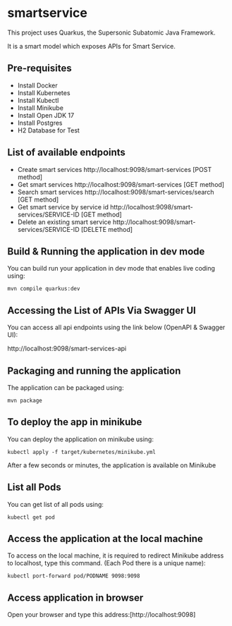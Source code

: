 # smartservice

This project uses Quarkus, the Supersonic Subatomic Java Framework.

It is a smart model which exposes APIs for Smart Service.

## Pre-requisites

- Install Docker
- Install Kubernetes
- Install Kubectl
- Install Minikube
- Install Open JDK 17
- Install Postgres
- H2 Database for Test

## List of available endpoints

- Create smart services http://localhost:9098/smart-services [POST method]
- Get smart services http://localhost:9098/smart-services [GET method]
- Search smart services http://localhost:9098/smart-services/search [GET method]
- Get smart service by service id http://localhost:9098/smart-services/SERVICE-ID [GET method]
- Delete an existing smart service http://localhost:9098/smart-services/SERVICE-ID [DELETE method]


## Build & Running the application in dev mode

You can build run your application in dev mode that enables live coding using:
```shell script
mvn compile quarkus:dev
```
## Accessing the List of APIs Via Swagger UI

You can access all api endpoints using the link below (OpenAPI & Swagger UI): 

http://localhost:9098/smart-services-api


## Packaging and running the application

The application can be packaged using:
```shell script
mvn package
```

## To deploy the app in minikube

You can deploy the application on minikube using: 
```shell script
kubectl apply -f target/kubernetes/minikube.yml
```
After a few seconds or minutes, the application is available on Minikube

## List all Pods

You can get list of all pods using:
```shell script
kubectl get pod
```

## Access the application at the local machine

To access on the local machine, it is required to redirect Minikube address to 
localhost, type this command. (Each Pod there is a unique name):

```shell script
kubectl port-forward pod/PODNAME 9098:9098
```
## Access application in browser

Open your browser and type this address:[http://localhost:9098]
